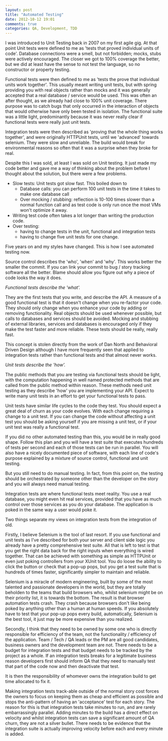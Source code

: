 ```yaml
---
layout: post
title: "Automated Testing"
date: 2012-10-12 19:01
comments: true
categories: QA, Development, TDD
---
```


I was introduced to Unit Testing back in 2007 on my first agile gig. At that point
Unit tests were defined to me as 'tests that proved individual units of code'. Database connections were a smell, but not forbidden; mocks, stubs were actively encouraged. The closer we got to 100% coverage the better, but we did at least have the sense to not test the language, so no constructor or property testing. 

Functional tests were then defined to me as 'tests the prove that individual units work together'. 
This usually meant writing unit tests, but with spring providing you with real objects rather than mocks and it was generally accepted that a real database / service would be used. This was often an after thought, as we already had close to 100% unit coverage. There purpose was to catch bugs that only occurred in the interaction of objects that would otherwise have only been tested in isolation. The functional suite was a little light, predominantly because it was never really clear if functional tests were really just unit tests. 

Integration tests were then described as 'proving that the whole thing works together', and were originally HTTPUnit tests, until we 'advanced' towards selenium. They were slow and unreliable. The build would break for environmental reasons so often that it was a surprise when they broke for real.

Despite this I was sold, at least I was sold on Unit testing. It just made my code better and gave me a way of thinking about the problem before I thought about the solution, but there were a few problems.

* Slow tests: Unit tests got slow fast. This boiled down to
	* Database calls: you can perform 100 unit tests in the time it takes to make one database call
	* Over mocking / stubbing: reflection is 10-100 times slower than a normal function call and as test code is only run once the most VMs won't optimize it away.
* Writing test code often takes a lot longer than writing the production code.
* Over testing: 
	* having to change tests in the unit, functional and integration tests
	* having to change five unit tests for one change. 


Five years on and my styles have changed. This is how I see automated testing now.

<!-- more -->

Source control describes the 'who', 'when' and 'why'. This works better the smaller the commit. If you can link your commit to bug / story tracking software all the better. Blame should allow you figure out why a piece of code looks the way it does. 

_Functional tests describe the 'what'._ 

They are the first tests that you write, and describe the API. A measure of a good functional test is that it doesn't change when you re-factor your code. They should only change when you enhance your code by adding or removing functionality. Real objects should be used whenever possible, but calls to databases and services should be avoided. Mocking and stubbing of external libraries, services and databases is encouraged only if they make the test faster and more reliable. These tests should be really, really fast. 

This concept is stolen directly from the work of Dan North and Behavioral Driven Design although I have more frequently seen that applied to integration tests rather than functional tests and that almost never works.

_Unit tests describe the 'how'._

The public methods that you are testing via functional tests should be light, with the computation happening in well named protected methods that are called from the public method within reason. These methods need unit testing as they describe 'how' you are implementing your API. Expect to write many unit tests in an effort to get your functional tests to pass.

Unit tests have similar life cycles to the code they test. You should expect a great deal of churn as your code evolves. With each change requiring a change to a unit test. If you can change the code without affecting a unit test you should be asking yourself if you are missing a unit test, or if your unit test was really a functional test. 

If you did no other automated testing than this, you would be in really good shape. Follow this plan and you will have a test suite that executes hundreds of tests per second and each of those tests can be run in parallel. You will also have a nicely documented piece of software, with each line of code's purpose explained by a mixture of source control, functional and unit testing. 

But you still need to do manual testing. In fact, from this point on, the testing should be orchestrated by someone other than the developer on the story and you will always need manual testing. 

Integration tests are where functional tests meet reality. You use a real database, you might even hit real services, provided that you have as much control over those services as you do your database. The application is poked in the same way a user would poke it.

Two things separate my views on integration tests from the integration of old. 

Firstly, I believe Selenium is the tool of last resort. If you use functional and unit tests as I've described for both your server and client side logic you already have a pretty comprehensive test suite. All that is left to test is that you get the right data back for the right inputs when everything is wired together. That can be achieved with something as simple as HTTPUnit or even just poking controllers from your XUnit tool. You do loose the ability to click the button or check that a pop-up pops, but you get a test suite that is hundreds of times faster, significantly simpler to maintain and reliable. 

Selenium is a miracle of modern engineering, built by some of the most talented and passionate developers in the world, but they are totally beholden to the teams that build browsers who, whilst selenium might be on their priority list, it is towards the bottom. The result is that browser automation tests crash. They crash because browsers don't like being poked by anything other than a human at human speeds. If you absolutely have to test that your pop-up pops every build, automatically, Selenium is the best tool, it just may be more expensive than you realized. 

Secondly, I think that they need to be owned by some one who is directly responsible for efficiency of the team, not the functionality / efficiency of the application. Team / Tech / QA leads or the PM are all good candidates, business owners and the development team are not. There needs to be a budget for integration tests and that budget needs to be tracked by the project as a whole. If an integration tests breaks for a legitimate business reason developers first should inform QA that they need to manually test that part of the code now and then deactivate that test. 

It is then the responsibility of whomever owns the integration build to get time allocated to fix it. 

Making integration tests track-able outside of the normal story cost forces the owners to focus on keeping them as cheap and efficient as possible and stops the anti-pattern of having an 'acceptance' test for each story. The reason for this is that integration tests take minutes to run, and are rarely embarrassingly parallel. Adding minutes to the build has a direct effect on velocity and whilst integration tests can save a significant amount of QA churn, they are not a silver bullet. There needs to be evidence that the integration suite is actually improving velocity before each and every minute is added.
